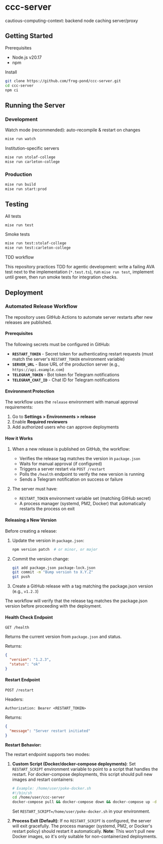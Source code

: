# ccc-server

cautious-computing-context: backend node caching server/proxy

## Getting Started

Prerequisites
- Node.js v20.17
- npm

Install

```sh
git clone https://github.com/frog-pond/ccc-server.git
cd ccc-server
npm ci
```

## Running the Server

### Development

Watch mode (recommended): auto-recompile & restart on changes

```sh
mise run watch
```

Institution-specific servers

```sh
mise run stolaf-college
mise run carleton-college
```

### Production

```sh
mise run build
mise run start:prod
```

## Testing

All tests

```sh
mise run test
```

Smoke tests

```sh
mise run test:stolaf-college
mise run test:carleton-college
```

TDD workflow

This repository practices TDD for agentic development: write a failing AVA test next to the implementation (`*.test.ts`), run `mise run test`, implement until green, then run smoke tests for integration checks.

## Deployment

### Automated Release Workflow

The repository uses GitHub Actions to automate server restarts after new releases are published.

#### Prerequisites

The following secrets must be configured in GitHub:

- **`RESTART_TOKEN`** - Secret token for authenticating restart requests (must match the server's `RESTART_TOKEN` environment variable)
- **`SERVER_URL`** - Base URL of the production server (e.g., `https://api.example.com`)
- **`TELEGRAM_TOKEN`** - Bot token for Telegram notifications
- **`TELEGRAM_CHAT_ID`** - Chat ID for Telegram notifications

#### Environment Protection

The workflow uses the `release` environment with manual approval requirements:

1. Go to **Settings > Environments > release**
2. Enable **Required reviewers**
3. Add authorized users who can approve deployments

#### How it Works

1. When a new release is published on GitHub, the workflow:
   - Verifies the release tag matches the version in `package.json`
   - Waits for manual approval (if configured)
   - Triggers a server restart via `POST /restart`
   - Polls the `/health` endpoint to verify the new version is running
   - Sends a Telegram notification on success or failure

2. The server must have:
   - `RESTART_TOKEN` environment variable set (matching GitHub secret)
   - A process manager (systemd, PM2, Docker) that automatically restarts the process on exit

#### Releasing a New Version

Before creating a release:

1. Update the version in `package.json`:
   ```bash
   npm version patch  # or minor, or major
   ```

2. Commit the version change:
   ```bash
   git add package.json package-lock.json
   git commit -m "Bump version to X.Y.Z"
   git push
   ```

3. Create a GitHub release with a tag matching the package.json version (e.g., `v1.2.3`)

The workflow will verify that the release tag matches the package.json version before proceeding with the deployment.

#### Health Check Endpoint

`GET /health`

Returns the current version from `package.json` and status.

Returns:
```json
{
  "version": "1.2.3",
  "status": "ok"
}
```

#### Restart Endpoint

`POST /restart`

Headers:
```
Authorization: Bearer <RESTART_TOKEN>
```

Returns:
```json
{
  "message": "Server restart initiated"
}
```

**Restart Behavior:**

The restart endpoint supports two modes:

1. **Custom Script (Docker/docker-compose deployments)**: Set `RESTART_SCRIPT` environment variable to point to a script that handles the restart. For docker-compose deployments, this script should pull new images and restart containers:

   ```bash
   # Example: /home/user/poke-docker.sh
   #!/bin/sh
   cd /home/user/ccc-server
   docker-compose pull && docker-compose down && docker-compose up -d
   ```

   Set `RESTART_SCRIPT=/home/user/poke-docker.sh` in your environment.

2. **Process Exit (Default)**: If no `RESTART_SCRIPT` is configured, the server will exit gracefully. The process manager (systemd, PM2, or Docker's restart policy) should restart it automatically. **Note**: This won't pull new Docker images, so it's only suitable for non-containerized deployments.
